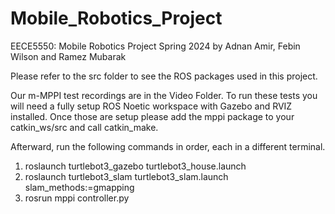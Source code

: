# Mobile_Robotics_Project
EECE5550: Mobile Robotics Project Spring 2024 by Adnan Amir, Febin Wilson and Ramez Mubarak

Please refer to the src folder to see the ROS packages used in this project. 

Our m-MPPI test recordings are in the Video Folder. To run these tests you will need a fully setup ROS Noetic workspace with Gazebo and RVIZ installed. Once those are setup please add the mppi package to your catkin_ws/src and call catkin_make. 

Afterward, run the following commands in order, each in a different terminal. 

1) roslaunch turtlebot3_gazebo turtlebot3_house.launch
2) roslaunch turtlebot3_slam turtlebot3_slam.launch slam_methods:=gmapping
3) rosrun mppi controller.py
